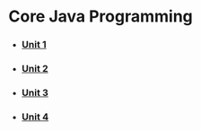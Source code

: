 # Core Java Programming

- ### [Unit 1](./cjp/unit-1)

- ### [Unit 2](./cjp/unit-2)

- ### [Unit 3](./cjp/unit-3)

- ### [Unit 4](./cjp/unit-4)
